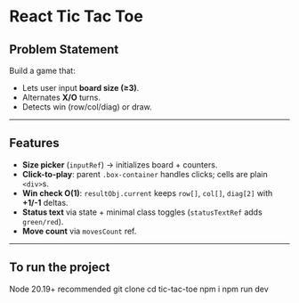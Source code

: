 # React Tic Tac Toe

## Problem Statement
Build a game that:
- Lets user input **board size (≥3)**.
- Alternates **X/O** turns.
- Detects win (row/col/diag) or draw.

---

## Features
- **Size picker** (`inputRef`) → initializes board + counters.
- **Click-to-play**: parent `.box-container` handles clicks; cells are plain `<div>`s.
- **Win check O(1)**: `resultObj.current` keeps `row[]`, `col[]`, `diag[2]` with **+1/-1** deltas.
- **Status text** via state + minimal class toggles (`statusTextRef` adds `green/red`).
- **Move count** via `movesCount` ref.

---

## To run the project 
Node 20.19+ recommended 
git clone 
cd tic-tac-toe
npm i 
npm run dev

